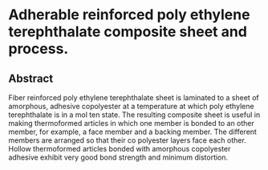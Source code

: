 # Adherable reinforced poly ethylene terephthalate composite sheet and process.

## Abstract
Fiber reinforced poly ethylene terephthalate sheet is laminated to a sheet of amorphous, adhesive copolyester at a temperature at which poly ethylene terephthalate is in a mol ten state. The resulting composite sheet is useful in making thermoformed articles in which one member is bonded to an other member, for example, a face member and a backing member. The different members are arranged so that their co polyester layers face each other. Hollow thermoformed articles bonded with amorphous copolyester adhesive exhibit very good bond strength and minimum distortion.
